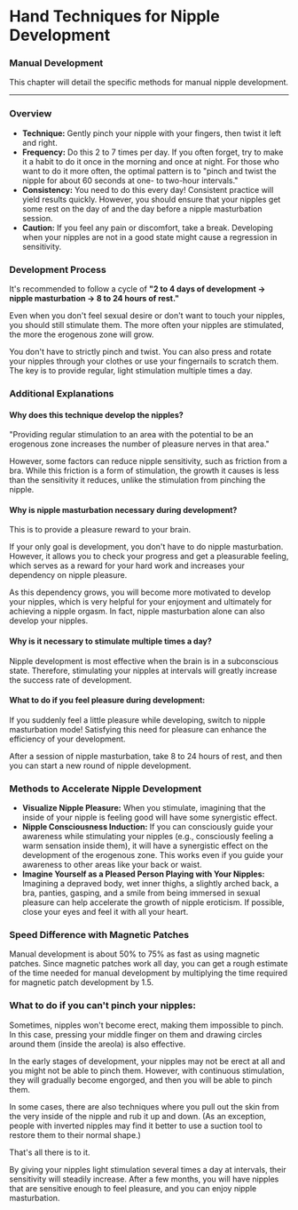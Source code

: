 # Hand Techniques for Nipple Development

### Manual Development



This chapter will detail the specific methods for manual nipple development.

------



### Overview



- **Technique:** Gently pinch your nipple with your fingers, then twist it left and right.
- **Frequency:** Do this 2 to 7 times per day. If you often forget, try to make it a habit to do it once in the morning and once at night. For those who want to do it more often, the optimal pattern is to "pinch and twist the nipple for about 60 seconds at one- to two-hour intervals."
- **Consistency:** You need to do this every day! Consistent practice will yield results quickly. However, you should ensure that your nipples get some rest on the day of and the day before a nipple masturbation session.
- **Caution:** If you feel any pain or discomfort, take a break. Developing when your nipples are not in a good state might cause a regression in sensitivity.



### Development Process



It's recommended to follow a cycle of **"2 to 4 days of development → nipple masturbation → 8 to 24 hours of rest."**

Even when you don't feel sexual desire or don't want to touch your nipples, you should still stimulate them. The more often your nipples are stimulated, the more the erogenous zone will grow.

You don't have to strictly pinch and twist. You can also press and rotate your nipples through your clothes or use your fingernails to scratch them. The key is to provide regular, light stimulation multiple times a day.



### Additional Explanations





#### Why does this technique develop the nipples?



"Providing regular stimulation to an area with the potential to be an erogenous zone increases the number of pleasure nerves in that area."

However, some factors can reduce nipple sensitivity, such as friction from a bra. While this friction is a form of stimulation, the growth it causes is less than the sensitivity it reduces, unlike the stimulation from pinching the nipple.



#### Why is nipple masturbation necessary during development?



This is to provide a pleasure reward to your brain.

If your only goal is development, you don't have to do nipple masturbation. However, it allows you to check your progress and get a pleasurable feeling, which serves as a reward for your hard work and increases your dependency on nipple pleasure.

As this dependency grows, you will become more motivated to develop your nipples, which is very helpful for your enjoyment and ultimately for achieving a nipple orgasm. In fact, nipple masturbation alone can also develop your nipples.



#### Why is it necessary to stimulate multiple times a day?



Nipple development is most effective when the brain is in a subconscious state. Therefore, stimulating your nipples at intervals will greatly increase the success rate of development.



#### What to do if you feel pleasure during development:



If you suddenly feel a little pleasure while developing, switch to nipple masturbation mode! Satisfying this need for pleasure can enhance the efficiency of your development.

After a session of nipple masturbation, take 8 to 24 hours of rest, and then you can start a new round of nipple development.



### Methods to Accelerate Nipple Development



- **Visualize Nipple Pleasure:** When you stimulate, imagining that the inside of your nipple is feeling good will have some synergistic effect.
- **Nipple Consciousness Induction:** If you can consciously guide your awareness while stimulating your nipples (e.g., consciously feeling a warm sensation inside them), it will have a synergistic effect on the development of the erogenous zone. This works even if you guide your awareness to other areas like your back or waist.
- **Imagine Yourself as a Pleased Person Playing with Your Nipples:** Imagining a depraved body, wet inner thighs, a slightly arched back, a bra, panties, gasping, and a smile from being immersed in sexual pleasure can help accelerate the growth of nipple eroticism. If possible, close your eyes and feel it with all your heart.



### Speed Difference with Magnetic Patches



Manual development is about 50% to 75% as fast as using magnetic patches. Since magnetic patches work all day, you can get a rough estimate of the time needed for manual development by multiplying the time required for magnetic patch development by 1.5.



### What to do if you can't pinch your nipples:



Sometimes, nipples won't become erect, making them impossible to pinch. In this case, pressing your middle finger on them and drawing circles around them (inside the areola) is also effective.

In the early stages of development, your nipples may not be erect at all and you might not be able to pinch them. However, with continuous stimulation, they will gradually become engorged, and then you will be able to pinch them.

In some cases, there are also techniques where you pull out the skin from the very inside of the nipple and rub it up and down. (As an exception, people with inverted nipples may find it better to use a suction tool to restore them to their normal shape.)

That's all there is to it.

By giving your nipples light stimulation several times a day at intervals, their sensitivity will steadily increase. After a few months, you will have nipples that are sensitive enough to feel pleasure, and you can enjoy nipple masturbation.